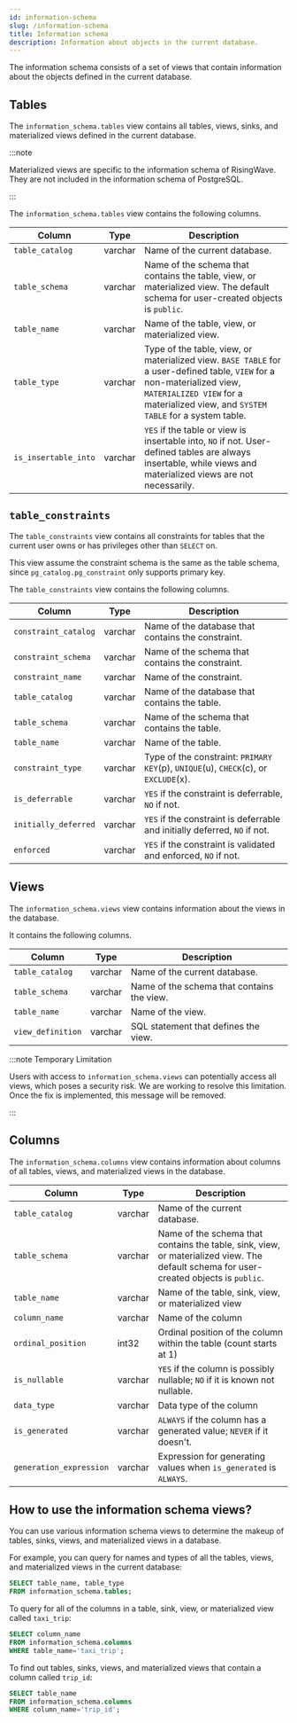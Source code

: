 ```yaml
---
id: information-schema
slug: /information-schema
title: Information schema
description: Information about objects in the current database.
---
```

<head>
  <link rel="canonical" href="https://docs.risingwave.com/docs/current/information-schema/" />
</head>

The information schema consists of a set of views that contain information about the objects defined in the current database.

## Tables

The  `information_schema.tables` view contains all tables, views, sinks, and materialized views defined in the current database.

:::note

Materialized views are specific to the information schema of RisingWave. They are not included in the information schema of PostgreSQL.

:::

The `information_schema.tables` view contains the following columns.

|Column|Type|Description|
|---|---|---|
|`table_catalog`|varchar|Name of the current database. |
|`table_schema` |varchar| Name of the schema that contains the table, view, or materialized view. The default schema for user-created objects is `public`.|
|`table_name` | varchar|Name of the table, view, or materialized view.|
|`table_type` | varchar| Type of the table, view, or materialized view. `BASE TABLE` for a user-defined table, `VIEW` for a non-materialized view, `MATERIALIZED VIEW` for a materialized view, and `SYSTEM TABLE` for a system table.|
|`is_insertable_into`|varchar|`YES` if the table or view is insertable into, `NO` if not. User-defined tables are always insertable, while views and materialized views are not necessarily.|

## `table_constraints`

The `table_constraints` view contains all constraints for tables that the current user owns or has privileges other than `SELECT` on.

This view assume the constraint schema is the same as the table schema, since `pg_catalog.pg_constraint` only supports primary key.

The `table_constraints` view contains the following columns.

|Column|Type|Description|
|---|---|---|
| `constraint_catalog` | varchar | Name of the database that contains the constraint. |
| `constraint_schema` | varchar | Name of the schema that contains the constraint. |
| `constraint_name` | varchar | Name of the constraint. |
| `table_catalog` | varchar | Name of the database that contains the table. |
| `table_schema` | varchar | Name of the schema that contains the table. |
| `table_name` | varchar | Name of the table. |
| `constraint_type` | varchar | Type of the constraint: `PRIMARY KEY`(p), `UNIQUE`(u), `CHECK`(c), or `EXCLUDE`(x).  |
| `is_deferrable` | varchar | `YES` if the constraint is deferrable, `NO` if not. |
| `initially_deferred` | varchar | `YES` if the constraint is deferrable and initially deferred, `NO` if not. |
| `enforced` | varchar | `YES` if the constraint is validated and enforced, `NO` if not. |

## Views

The `information_schema.views` view contains information about the views in the database.

It contains the following columns.

|Column|Type|Description|
|---|---|---|
|`table_catalog`| varchar | Name of the current database. |
|`table_schema`| varchar | Name of the schema that contains the view. |
|`table_name` | varchar | Name of the view. |
|`view_definition` | varchar | SQL statement that defines the view. |

:::note Temporary Limitation

Users with access to `information_schema.views` can potentially access all views, which poses a security risk. We are working to resolve this limitation. Once the fix is implemented, this message will be removed.

:::

## Columns

The `information_schema.columns` view contains information about columns of all tables, views, and materialized views in the database.

|Column|Type|Description|
|---|---|---|
|`table_catalog`|varchar| Name of the current database.|
|`table_schema` |varchar| Name of the schema that contains the table, sink, view, or materialized view. The default schema for user-created objects is `public`.|
|`table_name` | varchar| Name of the table, sink, view, or materialized view|
|`column_name` | varchar| Name of the column|
|`ordinal_position`|int32| Ordinal position of the column within the table (count starts at 1)|
|`is_nullable` | varchar| `YES` if the column is possibly nullable; `NO` if it is known not nullable.|
|`data_type` | varchar| Data type of the column|
|`is_generated` | varchar| `ALWAYS` if the column has a generated value; `NEVER` if it doesn't.|
|`generation_expression` | varchar| Expression for generating values when `is_generated` is `ALWAYS`.|

## How to use the information schema views?

You can use various information schema views to determine the makeup of tables, sinks, views, and materialized views in a database.

For example, you can query for names and types of all the tables, views, and materialized views in the current database:

```sql
SELECT table_name, table_type
FROM information_schema.tables;
```

To query for all of the columns in a table, sink, view, or materialized view called `taxi_trip`:

```sql
SELECT column_name
FROM information_schema.columns
WHERE table_name='taxi_trip';
```

To find out tables, sinks, views, and materialized views that contain a column called `trip_id`:

```sql
SELECT table_name
FROM information_schema.columns
WHERE column_name='trip_id';
```
